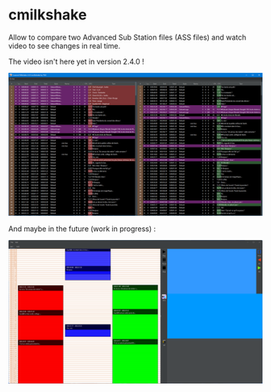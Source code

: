 cmilkshake
==========

Allow to compare two Advanced Sub Station files (ASS files) and watch video to see changes in real time.

The video isn't here yet in version 2.4.0 !

<img src="https://github.com/TW2/cmilkshake/blob/master/screenshots/2020-07-30 - CaramelMilkshake 2.4.0 - 001.PNG" />

And maybe in the future (work in progress) :

<img src="https://github.com/TW2/cmilkshake/blob/master/screenshots/Capture%20d%E2%80%99%C3%A9cran%202022-06-13%20193943.png" />
